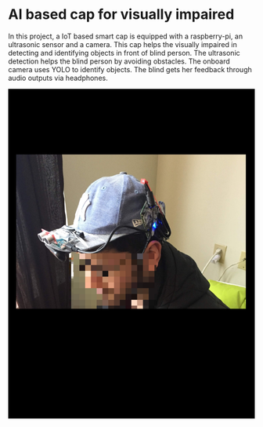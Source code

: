 # AI based cap for visually impaired
In this project, a IoT based smart cap is equipped with a raspberry-pi, an ultrasonic sensor and a camera.
This cap helps the visually impaired in detecting and identifying objects in front of blind person. The ultrasonic detection helps the blind person by avoiding obstacles. The onboard camera uses YOLO to identify objects. 
The blind gets her feedback through audio outputs via headphones.

![image](https://github.com/Aaditya-Bhatia/AI_based_cap_for_visually_impaired/blob/master/demo.jpg)
